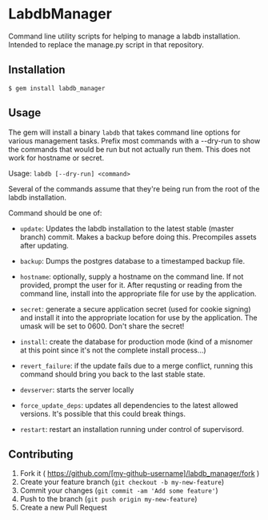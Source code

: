 # LabdbManager

Command line utility scripts for helping to manage a labdb installation.  Intended to replace the manage.py script in that repository.

## Installation

    $ gem install labdb_manager

## Usage

The gem will install a binary `labdb` that takes command line options for various management tasks.  Prefix most commands with a --dry-run to show the commands that would be run but not actually run them.  This does not work for hostname or secret.

Usage: `labdb [--dry-run] <command>`

Several of the commands assume that they're being run from the root of the labdb installation.

Command should be one of:

- `update`: Updates the labdb installation to the latest stable (master branch) commit.  Makes a backup before doing this.  Precompiles assets after updating.

- `backup`: Dumps the postgres database to a timestamped backup file.

- `hostname`: optionally, supply a hostname on the command line.  If not provided, prompt the user for it.  After requsting or reading from the command line, install into the appropriate file for use by the application.

- `secret`: generate a secure application secret (used for cookie signing) and install it into the appropriate location for use by the application.  The umask will be set to 0600.  Don't share the secret!

- `install`: create the database for production mode (kind of a misnomer at this point since it's not the complete install process...)

- `revert_failure`: if the update fails due to a merge conflict, running this command should bring you back to the last stable state.

- `devserver`: starts the server locally

- `force_update_deps`: updates all dependencies to the latest allowed versions.  It's possible that this could break things.

- `restart`: restart an installation running under control of supervisord.

## Contributing

1. Fork it ( https://github.com/[my-github-username]/labdb_manager/fork )
2. Create your feature branch (`git checkout -b my-new-feature`)
3. Commit your changes (`git commit -am 'Add some feature'`)
4. Push to the branch (`git push origin my-new-feature`)
5. Create a new Pull Request
